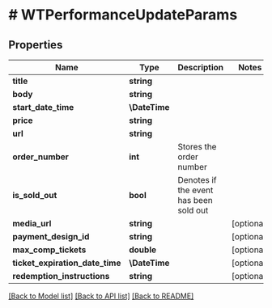 # # WTPerformanceUpdateParams

## Properties

Name | Type | Description | Notes
------------ | ------------- | ------------- | -------------
**title** | **string** |  |
**body** | **string** |  |
**start_date_time** | **\DateTime** |  |
**price** | **string** |  |
**url** | **string** |  |
**order_number** | **int** | Stores the order number |
**is_sold_out** | **bool** | Denotes if the event has been sold out |
**media_url** | **string** |  | [optional]
**payment_design_id** | **string** |  | [optional]
**max_comp_tickets** | **double** |  | [optional]
**ticket_expiration_date_time** | **\DateTime** |  | [optional]
**redemption_instructions** | **string** |  | [optional]

[[Back to Model list]](../../README.md#models) [[Back to API list]](../../README.md#endpoints) [[Back to README]](../../README.md)

